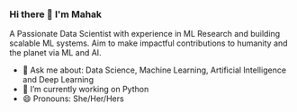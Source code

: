 ### Hi there 👋 I'm Mahak

A Passionate Data Scientist with experience in ML Research and building scalable ML systems. Aim to make impactful contributions to humanity and the planet via ML and AI.

* 💬 Ask me about: Data Science, Machine Learning, Artificial Intelligence and Deep Learning
* 🔭 I’m currently working on Python
* 😄 Pronouns: She/Her/Hers




<!--
**mahaksharma/mahaksharma** is a ✨ _special_ ✨ repository because its `README.md` (this file) appears on your GitHub profile.

Here are some ideas to get you started:

- 🔭 I’m currently working on ...
- 🌱 I’m currently learning ...
- 👯 I’m looking to collaborate on ...
- 🤔 I’m looking for help with ...
- 💬 Ask me about ...
- 📫 How to reach me: ...
- 😄 Pronouns: ...
- ⚡ Fun fact: ...
-->
